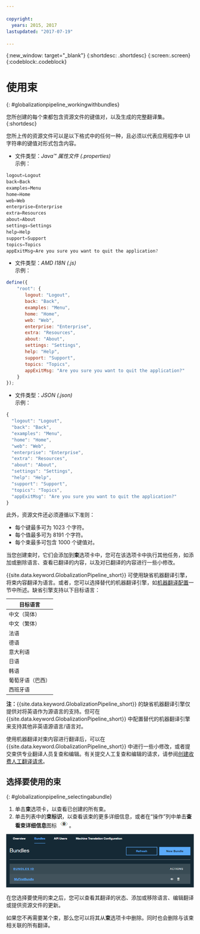 ```yaml
---

copyright:
  years: 2015, 2017
lastupdated: "2017-07-19"

---
```


{:new_window: target="_blank"}
{:shortdesc: .shortdesc}
{:screen:.screen}
{:codeblock:.codeblock}


# 使用束
{: #globalizationpipeline_workingwithbundles}

您所创建的每个束都包含资源文件的键值对，以及生成的完整翻译集。
{:shortdesc}

您所上传的资源文件可以是以下格式中的任何一种，且必须以代表应用程序中 UI 字符串的键值对形式包含内容。


* 文件类型：*Java™ 属性文件 (.properties)*<br>
示例：
```js
logout=Logout 
back=Back 
examples=Menu 
home=Home 
web=Web 
enterprise=Enterprise 
extra=Resources 
about=About 
settings=Settings 
help=Help 
support=Support 
topics=Topics 
appExitMsg=Are you sure you want to quit the application?
```
* 文件类型：*AMD I18N (.js)*<br>
示例：
```js
define({
    "root": {
       logout: "Logout",
       back: "Back",
       examples: "Menu",
       home: "Home",
       web: "Web",
       enterprise: "Enterprise",
       extra: "Resources",
       about: "About",
       settings: "Settings",
       help: "Help",
       support: "Support",
       topics: "Topics",
       appExitMsg: "Are you sure you want to quit the application?"
    }
});
``` 
* 文件类型：*JSON (.json)*<br>
示例：
```js
{
  "logout": "Logout",
  "back": "Back",
  "examples": "Menu",
  "home": "Home",
  "web": "Web",
  "enterprise": "Enterprise",
  "extra": "Resources",
  "about": "About",
  "settings": "Settings",
  "help": "Help",
  "support": "Support",
  "topics": "Topics",
  "appExitMsg": "Are you sure you want to quit the application?"
}
``` 

此外，资源文件还必须遵循以下准则：
* 每个键最多可为 1023 个字符。
* 每个值最多可为 8191 个字符。
* 每个束最多可包含 1000 个键值对。

当您创建束时，它们会添加到**束**选项卡中，您可在该选项卡中执行其他任务，如添加或删除语言、查看已翻译的内容，以及对已翻译的内容进行一些小修改。 

{{site.data.keyword.GlobalizationPipeline_short}} 可使用缺省机器翻译引擎，将束内容翻译为语言。或者，您可以选择替代的机器翻译引擎，如[机器翻译配置](managetranslations.html#machineconfig)一节中所述。缺省引擎支持以下目标语言：

<table>
<thead>
<tr>
<th>目标语言</th>
</tr>
</thead>
<tbody>
<tr>
<td>中文（简体）</td>
</tr>
<tr>
<td>中文（繁体）</td>
</tr>
<tr>
<td>法语</td>
</tr>
<tr>
<td>德语</td>
</tr>
<tr>
<td>意大利语</td>
</tr>
<tr>
<td>日语</td>
</tr>
<tr>
<td>韩语</td>
</tr>
<tr>
<td>葡萄牙语（巴西）</td>
</tr>
<tr>
<td>西班牙语</td>
</tr>
</tbody>
</table>

**注：**{{site.data.keyword.GlobalizationPipeline_short}} 的缺省机器翻译引擎仅提供对将英语作为源语言的支持。但可在 {{site.data.keyword.GlobalizationPipeline_short}} 中配置替代的机器翻译引擎来支持其他非英语源语言/语言对。

使用机器翻译对束内容进行翻译后，可以在 {{site.data.keyword.GlobalizationPipeline_short}} 中进行一些小修改，或者提交束供专业翻译人员复查和编辑。有关提交人工复查和编辑的请求，请参阅[创建收费人工翻译请求](managetranslations.html#humantranslation)。 




## 选择要使用的束
{: #globalizationpipeline_selectingabundle}

1. 单击**束**选项卡，以查看已创建的所有束。
2. 单击列表中的**束标识**，以查看该束的更多详细信息，或者在“操作”列中单击**查看束详细信息**图标 ![选择“查看束详细信息”图标，以打开束并使用其翻译](images/viewProjectDetailIcon.png)。

![从“束”选项卡查看所有可用束。](images/translationBundles.png)

在您选择要使用的束之后，您可以查看其翻译的状态、添加或移除语言、编辑翻译或提供资源文件的更新。

如果您不再需要某个束，那么您可以将其从**束**选项卡中删除。同时也会删除与该束相关联的所有翻译。


